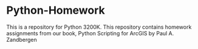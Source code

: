 # Python-Homework
This is a repository for Python 3200K. 
This repository contains homework assignments from our book, Python Scripting for ArcGIS by Paul A. Zandbergen
